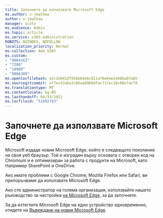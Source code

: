 ```yaml
---
title: Започнете да използвате Microsoft Edge
ms.author: v-jmathew
author: v-jmathew
manager: scotv
ms.audience: Admin
ms.topic: article
ms.service: o365-administration
ROBOTS: NOINDEX, NOFOLLOW
localization_priority: Normal
ms.collection: Adm_O365
ms.custom:
- "9004163"
- "7280"
- "10908"
- "9006389"
ms.openlocfilehash: e2c2e041df856b64e6c811a76e64e2e60ba07e85
ms.sourcegitcommit: ef7ec42aba3c06aa8966dfac71cec18c08e7acf8
ms.translationtype: MT
ms.contentlocale: bg-BG
ms.lasthandoff: 04/13/2021
ms.locfileid: "51692743"
---
```

# <a name="start-using-microsoft-edge"></a>Започнете да използвате Microsoft Edge

Microsoft издаде новия Microsoft Edge, който е следващото поколение на своя уеб браузър. Той е изграден върху основата с отворен код на Chromium и е оптимизиран за работа с продукти на Microsoft, като Например SharePoint и OneDrive.

Ако имате проблеми с Google Chrome, Mozilla Firefox или Safari, ви препоръчваме да използвате Microsoft Edge.

Ако сте администратор на голяма организация, използвайте нашето ръководство за настройка [на Microsoft Edge,](https://go.microsoft.com/fwlink/?linkid=2142423) за да започнете.

За да изтеглите Microsoft Edge на едно устройство едновременно, отидете на [Въвеждане на новия Microsoft Edge](https://go.microsoft.com/fwlink/?linkid=2141049).
